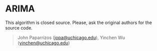 # ARIMA

This algorithm is closed source. Please, ask the original authors for the source code.

 > John Paparrizos (jopa@uchicago.edu), Yinchen Wu (yinchen@uchicago.edu)

